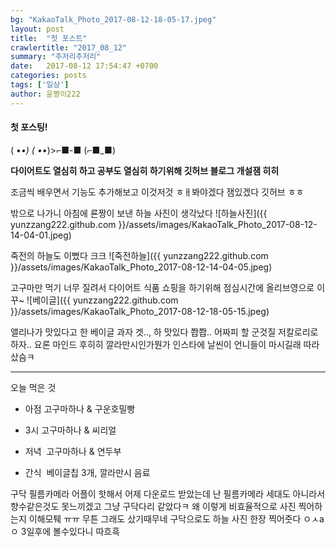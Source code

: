 ```yaml
---
bg: "KakaoTalk_Photo_2017-08-12-18-05-17.jpeg"
layout: post
title:  "첫 포스트"
crawlertitle: "2017_08_12"
summary: "주저리주저리"
date:   2017-08-12 17:54:47 +0700
categories: posts
tags: ['일상']
author: 윤짱이222
---
```


<h4> 첫 포스팅!</h4>

( •_•) 
( •_•)>⌐■-■ 
(⌐■_■)



**다이어트도 열심히 하고 공부도 열심히 하기위해 깃허브 블로그 개설잼 히히**


조금씩 배우면서 기능도 추가해보고 이것저것 ㅎㅐ봐야겠다 잼있겠다 깃허브 ㅎㅎ 





밖으로 나가니 아침에 룐짱이 보낸 하늘 사진이 생각났다 
![하늘사진]({{ yunzzang222.github.com }}/assets/images/KakaoTalk_Photo_2017-08-12-14-04-01.jpeg)




죽전의 하늘도 이뻤다 크크
![죽전하늘]({{ yunzzang222.github.com }}/assets/images/KakaoTalk_Photo_2017-08-12-14-04-05.jpeg)




고구마만 먹기 너무 질려서 다이어트 식품 쇼핑을 하기위해 점심시간에 올리브영으로 이꾸~ 
![베이글]({{ yunzzang222.github.com }}/assets/images/KakaoTalk_Photo_2017-08-12-18-05-15.jpeg)

앨리나가 맛있다고 한 베이글 과자 겟..,
하 맛있다 쫩쫩..
어짜피 할 군것질 저칼로리로 하자.. 요론 마인드 후히히
깔라만시인가뭔가 인스타에 날씬이 언니들이 마시길래 따라샀슴ㅋ







---
오늘 먹은 것 



- 아점
  고구마하나 & 구운호밀빵



- 3시
  고구마하나 & 씨리얼




- 저녁
  고구마하나 & 연두부




- 간식
  베이글칩 3개, 깔라만시 음료












구닥 필름카메라 어플이 핫해서 어제 다운로드 받았는데
난 필름카메라 세대도 아니라서 향수같은것도 못느끼겠고 그냥 구닥다리 같았다ㅋ
왜 이렇게 비효율적으로 사진 찍어하는지 이해모퉤 ㅠㅠ 무튼 그래도 샀기때무네
구닥으로도 하늘 사진 한장 찍어줏다 ㅇㅅaㅇ 3일후에 볼수있다니 따흐흑
